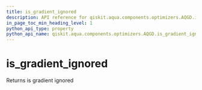 ```yaml
---
title: is_gradient_ignored
description: API reference for qiskit.aqua.components.optimizers.AQGD.is_gradient_ignored
in_page_toc_min_heading_level: 1
python_api_type: property
python_api_name: qiskit.aqua.components.optimizers.AQGD.is_gradient_ignored
---
```


# is\_gradient\_ignored

Returns is gradient ignored

